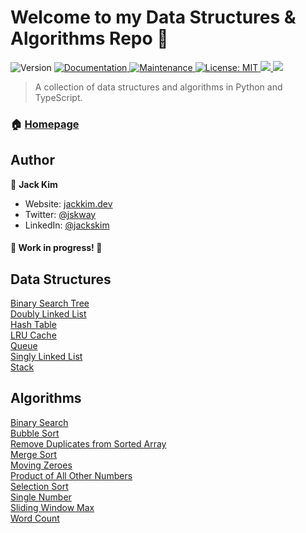 # Welcome to my Data Structures & Algorithms Repo 👋

<p>
  <img alt="Version" src="https://img.shields.io/badge/version-1.0.0-blue.svg?cacheSeconds=2592000" />
  <a href="https://github.com/jskway/data-structures-algorithms#readme" target="_blank">
    <img alt="Documentation" src="https://img.shields.io/badge/documentation-yes-brightgreen.svg" />
  </a>
  <a href="https://github.com/jskway/data-structures-algorithms/graphs/commit-activity" target="_blank">
    <img alt="Maintenance" src="https://img.shields.io/badge/Maintained%3F-yes-green.svg" />
  </a>
  <a href="https://github.com/jskway/data-structures-algorithms/blob/master/LICENSE" target="_blank">
    <img alt="License: MIT" src="https://img.shields.io/github/license/jskway/data-structures-algorithms" />
  </a>
  <a href="https://codeclimate.com/github/jskway/data-structures-algorithms/maintainability">
    <img src="https://api.codeclimate.com/v1/badges/c84997005750da1009ea/maintainability" />
  </a>
  <a href="https://codeclimate.com/github/jskway/data-structures-algorithms/test_coverage">
    <img src="https://api.codeclimate.com/v1/badges/c84997005750da1009ea/test_coverage" />
  </a>
</p>

> A collection of data structures and algorithms in Python and TypeScript.

### 🏠 [Homepage](https://github.com/jskway/data-structures-algorithms#readme)

## Author

👤 **Jack Kim**

- Website: [jackkim.dev](https://www.jackkim.dev)
- Twitter: [@jskway](https://twitter.com/jskway)
- LinkedIn: [@jackskim](https://linkedin.com/in/jackskim)

#### 🚧 Work in progress! 🚧

## Data Structures

[Binary Search Tree](./data_structures/binary_search_tree)  
[Doubly Linked List](./data_structures/doubly_linked_list)  
[Hash Table](./data_structures/hash_table)  
[LRU Cache](./data_structures/lru_cache)  
[Queue](./data_structures/queue)  
[Singly Linked List](./data_structures/singly_linked_list)  
[Stack](./data_structures/stack)

## Algorithms

[Binary Search](./algorithms/binary_search)  
[Bubble Sort](./algorithms/bubble_sort)  
[Remove Duplicates from Sorted Array](./algorithms/remove_duplicates_sorted_array)  
[Merge Sort](./algorithms/merge_sort)  
[Moving Zeroes](./algorithms/moving_zeroes)  
[Product of All Other Numbers](./algorithms/product_of_all_other_numbers)  
[Selection Sort](./algorithms/selection_sort)  
[Single Number](./algorithms/single_number)  
[Sliding Window Max](./algorithms/sliding_window_max)  
[Word Count](./algorithms/word_count)  
